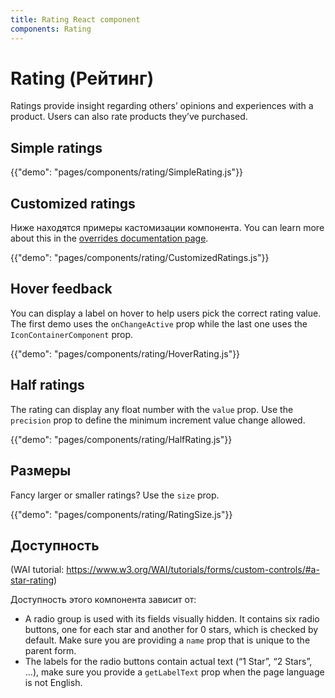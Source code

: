 ```yaml
---
title: Rating React component
components: Rating
---
```


# Rating (Рейтинг)

<p class="description">Ratings provide insight regarding others’ opinions and experiences with a product. Users can also rate products they’ve purchased.</p>

## Simple ratings

{{"demo": "pages/components/rating/SimpleRating.js"}}

## Customized ratings

Ниже находятся примеры кастомизации компонента. You can learn more about this in the [overrides documentation page](/customization/components/).

{{"demo": "pages/components/rating/CustomizedRatings.js"}}

## Hover feedback

You can display a label on hover to help users pick the correct rating value. The first demo uses the `onChangeActive` prop while the last one uses the `IconContainerComponent` prop.

{{"demo": "pages/components/rating/HoverRating.js"}}

## Half ratings

The rating can display any float number with the `value` prop. Use the `precision` prop to define the minimum increment value change allowed.

{{"demo": "pages/components/rating/HalfRating.js"}}

## Размеры

Fancy larger or smaller ratings? Use the `size` prop.

{{"demo": "pages/components/rating/RatingSize.js"}}

## Доступность

(WAI tutorial: https://www.w3.org/WAI/tutorials/forms/custom-controls/#a-star-rating)

Доступность этого компонента зависит от:

- A radio group is used with its fields visually hidden. It contains six radio buttons, one for each star and another for 0 stars, which is checked by default. Make sure you are providing a `name` prop that is unique to the parent form.
- The labels for the radio buttons contain actual text (“1 Star”, “2 Stars”, …), make sure you provide a `getLabelText` prop when the page language is not English.